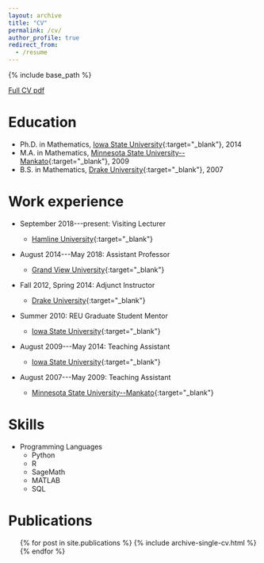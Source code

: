 ```yaml
---
layout: archive
title: "CV"
permalink: /cv/
author_profile: true
redirect_from:
  - /resume
---
```


{% include base_path %}

[Full CV pdf](https://cerickson30.github.io/files/cericksonCV.pdf)

Education
======
* Ph.D. in Mathematics, [Iowa State University](https://www.iastate.edu){:target="_blank"}, 2014
* M.A. in Mathematics, [Minnesota State University--Mankato](https://www.mnsu.edu){:target="_blank"}, 2009
* B.S. in Mathematics, [Drake University](https://www.drake.edu){:target="_blank"}, 2007

Work experience
======
* September 2018---present: Visiting Lecturer
  * [Hamline University](https://www.hamline.edu){:target="_blank"}

* August 2014---May 2018: Assistant Professor
  * [Grand View University](https://www.grandview.edu){:target="_blank"}

* Fall 2012, Spring 2014: Adjunct Instructor
  * [Drake University](https://www.drake.edu){:target="_blank"}

* Summer 2010: REU Graduate Student Mentor
  * [Iowa State University](https://www.iastate.edu){:target="_blank"}

* August 2009---May 2014: Teaching Assistant
  * [Iowa State University](https://www.iastate.edu){:target="_blank"}
* August 2007---May 2009: Teaching Assistant
  * [Minnesota State University--Mankato](https://www.mnsu.edu){:target="_blank"}

  
Skills
======
* Programming Languages
  * Python
  * R
  * SageMath
  * MATLAB
  * SQL

Publications
======
  <ol>{% for post in site.publications %}
    {% include archive-single-cv.html %}
  {% endfor %}</ol>
